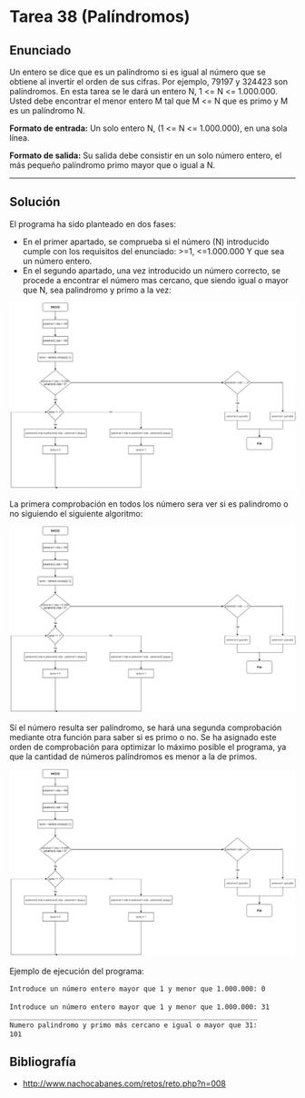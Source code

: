 ﻿# Tarea 38 (Palíndromos)

## Enunciado
Un entero se dice que es un palíndromo si es igual al número que se obtiene al invertir el orden de sus cifras. 
Por ejemplo, 79197 y 324423 son palíndromos. En esta tarea se le dará un entero N, 1 <= N <= 1.000.000. Usted 
debe encontrar el menor entero M tal que M <= N que es primo y M es un palíndromo N.

**Formato de entrada:**
Un solo entero N, (1 <= N <= 1.000.000), en una sola línea.

**Formato de salida:**
Su salida debe consistir en un solo número entero, el más pequeño palíndromo primo mayor que o igual a N.
___

## Solución
El programa ha sido planteado en dos fases:
- En el primer apartado, se comprueba si el número (N) introducido cumple con los requisitos del enunciado: >=1, 
<=1.000.000 Y que sea un número entero.
- En el segundo apartado, una vez introducido un número correcto, se procede a encontrar el número mas cercano, que 
siendo igual o mayor que N, sea palindromo y primo a la vez:

![Algoritmo general](https://github.com/IgorIrastorza/theegg_ai/blob/master/tarea_33/diagrama%20de%20flujo_tarea33.png)
    
La primera comprobación en todos los número sera ver si es palindromo o no siguiendo el siguiente algoritmo:

![Algoritmo para saber si es palíndromo](https://github.com/IgorIrastorza/theegg_ai/blob/master/tarea_33/diagrama%20de%20flujo_tarea33.png)

Sí el número resulta ser palíndromo, se hará una segunda comprobación mediante otra función
para saber si es primo o no. Se ha asignado este orden de comprobación para optimizar lo máximo posible el programa, ya que 
la cantidad de números palíndromos es menor a la de primos.

![Algoritmo para saber si es primo](https://github.com/IgorIrastorza/theegg_ai/blob/master/tarea_33/diagrama%20de%20flujo_tarea33.png)

Ejemplo de ejecución del programa:

```
Introduce un número entero mayor que 1 y menor que 1.000.000: 0

Introduce un número entero mayor que 1 y menor que 1.000.000: 31
_____________________________________________________________
Numero palindromo y primo más cercano e igual o mayor que 31: 
101

```

## Bibliografía
- http://www.nachocabanes.com/retos/reto.php?n=008
